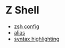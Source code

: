 # Z Shell

- [zsh config](./.zshrc)
- [alias](./alias.zsh)
- [syntax highlighting](./zsh/syntax-highlighting.zsh)

